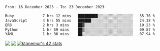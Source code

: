 <!--START_SECTION:waka-->

```txt
From: 16 December 2023 - To: 23 December 2023

Ruby             7 hrs 12 mins   █████████░░░░░░░░░░░░░░░░   35.76 %
JavaScript       4 hrs 55 mins   ██████░░░░░░░░░░░░░░░░░░░   24.38 %
ERB              2 hrs 3 mins    ██▓░░░░░░░░░░░░░░░░░░░░░░   10.23 %
Python           1 hr 59 mins    ██▒░░░░░░░░░░░░░░░░░░░░░░   09.87 %
YAML             1 hr 36 mins    ██░░░░░░░░░░░░░░░░░░░░░░░   07.94 %
```

<!--END_SECTION:waka-->
<a href="https://github.com/anuraghazra/github-readme-stats">
  <img align="left" src="https://github-readme-stats.vercel.app/api?username=Tanesan&count_private=true&show_icons=true" />
<img align="left" src="https://github-readme-stats.vercel.app/api/top-langs/?username=Tanesan" />
</a>

[![ktanemur's 42 stats](https://badge42.vercel.app/api/v2/cl1wslf6s002109l771rng2w8/stats?cursusId=21&coalitionId=62)](https://github.com/JaeSeoKim/badge42)
